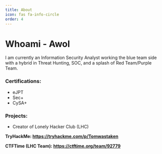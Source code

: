 ```yaml
---
title: About
icon: fas fa-info-circle
order: 4
---
```


# Whoami - Awol

I am currently an Information Security Analyst working the blue team side with a hybrid in Threat Hunting, SOC, and a splash of Red Team/Purple Team. 

### Certifications: 
* eJPT
* Sec+
* CySA+

### Projects:
* Creator of Lonely Hacker Club (LHC)

**TryHackMe: https://tryhackme.com/p/Tomwastaken**

**CTFTime (LHC Team): https://ctftime.org/team/92779**
